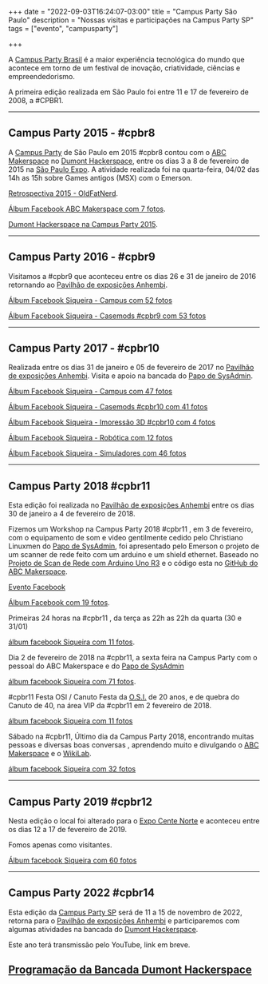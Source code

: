 +++
date = "2022-09-03T16:24:07-03:00"
title = "Campus Party São Paulo"
description = "Nossas visitas e participações na Campus Party SP"
tags = ["evento", "campusparty"]

+++

A [Campus Party Brasil](https://brasil.campus-party.org/) é a maior experiência tecnológica do mundo que acontece em torno de um festival de inovação, criatividade, ciências e empreendedorismo.

A primeira edição realizada em São Paulo foi entre 11 e 17 de fevereiro de 2008, a #CPBR1.
________________________________________
## Campus Party 2015 - #cpbr8
A [Campus Party](https://brasil.campus-party.org/) de São Paulo em 2015 #cpbr8 contou com o 
[ABC Makerspace](https://abcmakerspace.com.br/) no [Dumont Hackerspace](https://www.facebook.com/DumontHackerspace/), entre os dias 3 a 8 de fevereiro de 2015 na [São Paulo Expo](https://www.saopauloexpo.com.br/pt/).
A atividade realizada foi na quarta-feira, 04/02 das 14h as 15h sobre Games antigos (MSX) com o Emerson.

[Retrospectiva 2015 - OldFatNerd](https://oldfatnerd.blogspot.com/2016/02/minha-restrospectiva-2015.html).

[Álbum Facebook ABC Makerspace com 7 fotos](https://www.facebook.com/media/set/?set=a.1546796152254399&type=3).

[Dumont Hackerspace na Campus Party 2015](https://garoa.net.br/wiki/Dumont_Hackerspace_na_Campus_Party_2015).
________________________________________
## Campus Party 2016 - #cpbr9

Visitamos a #cpbr9 que aconteceu entre os dias 26 e 31 de janeiro de 2016 retornando ao [Pavilhão de exposições Anhembi](https://distritoanhembi.com.br/pavilhao-de-exposicoes/).

[Álbum Facebook Siqueira - Campus com 52 fotos](https://www.facebook.com/media/set/?vanity=sickeira&set=a.5590338524378702)

[Álbum Facebook Siqueira - Casemods #cpbr9 com 53 fotos](https://www.facebook.com/media/set/?set=a.1014184755327458&type=3)

________________________________________
## Campus Party 2017 - #cpbr10
Realizada entre os dias  31 de janeiro e 05 de fevereiro de 2017 no [Pavilhão de exposições Anhembi](https://distritoanhembi.com.br/pavilhao-de-exposicoes/). Visita e apoio na bancada do [Papo de SysAdmin](https://papodesysadmin.org/). 

[Álbum Facebook Siqueira - Campus com 47 fotos](https://www.facebook.com/media/set/?vanity=sickeira&set=a.5590207991058422)

[Álbum Facebook Siqueira - Casemods #cpbr10 com 41 fotos](https://www.facebook.com/media/set/?set=a.1306676732744924&type=3)

[Álbum Facebook Siqueira - Imoressão 3D #cpbr10 com 4 fotos](https://www.facebook.com/media/set/?set=a.1306794422733155&type=3)

[Álbum Facebook Siqueira - Robótica com 12 fotos](https://www.facebook.com/media/set/?vanity=sickeira&set=a.5590085691070652)

[Álbum Facebook Siqueira - Simuladores com 46 fotos](https://www.facebook.com/media/set/?vanity=sickeira&set=a.5590121171067104)
________________________________________

## Campus Party 2018 #cpbr11

Esta edição foi realizada no [Pavilhão de exposições Anhembi](https://distritoanhembi.com.br/pavilhao-de-exposicoes/) entre os dias 30 de janeiro a 4 de fevereiro de 2018.

Fizemos um Workshop na Campus Party 2018 #cpbr11 , em 3 de fevereiro, com o equipamento de som e video gentilmente cedido pelo Christiano Linuxmen do [Papo de SysAdmin](https://papodesysadmin.org/), foi apresentado pelo Emerson o projeto de um scanner de rede feito com um arduino e um shield ethernet. Baseado no [Projeto de Scan de Rede com Arduino Uno R3](https://sickeira.blogspot.com/2017/12/projeto-de-scan-de-rede-com-arduino-uno.html) e o código esta no [GitHub do ABC Makerspace](https://github.com/ABCMakerspace/scan-de-rede-com-arduino).

[Evento Facebook](https://www.facebook.com/events/145593892904081/?acontext=%7B%22event_action_history%22%3A[%7B%22surface%22%3A%22page%22%7D]%7D)

[Álbum Facebook  com 19 fotos](https://www.facebook.com/media/set/?set=a.2155884678012207&type=3).

Primeiras 24 horas na #cpbr11 , da terça as 22h as 22h da quarta (30 e 31/01) 

[álbum facebook Siqueira com 11 fotos](https://www.facebook.com/media/set/?set=a.1679416112137649&type=3).


Dia 2 de fevereiro de 2018 na #cpbr11, a sexta feira na Campus Party com o pessoal do ABC Makerspace e do [Papo de SysAdmin](https://papodesysadmin.org/)

[álbum facebook Siqueira com 71 fotos](https://www.facebook.com/media/set/?set=a.1681788755233718&type=3).


#cpbr11 Festa OSI / Canuto
Festa da [O.S.I.](https://opensource.org/) de 20 anos, e de quebra do Canuto de 40, na área VIP da #cpbr11 em 2 fevereiro de 2018.

[álbum facebook Siqueira com 11 fotos](https://www.facebook.com/media/set/?set=a.1682631278482799&type=3)

Sábado na #cpbr11, 
Último dia da Campus Party 2018, encontrando muitas pessoas e diversas boas conversas , aprendendo muito e divulgando o [ABC Makerspace](https://abcmakerspace.com.br/) e o [WikiLab](https://www.facebook.com/wikilab.abc).

[álbum facebook Siqueira com 32 fotos](https://www.facebook.com/media/set/?set=a.1683619001717360&type=3)

________________________________________

## Campus Party 2019 #cpbr12

Nesta edição o local foi alterado para o [Expo Cente Norte](https://expocenternorte.com.br/) e aconteceu entre os dias 12 a 17 de fevereiro de 2019.

Fomos apenas como visitantes.

[Álbum facebook Siqueira com 60 fotos](https://www.facebook.com/media/set/?set=a.5622282237850997&type=3)


________________________________________
## Campus Party 2022 #cpbr14

Esta edição da [Campus Party SP](https://brasil.campus-party.org/) será de 11 a 15 de novembro de 2022, retorna para o [Pavilhão de exposições Anhembi](https://distritoanhembi.com.br/pavilhao-de-exposicoes/) e participaremos com algumas atividades na bancada do [Dumont Hackerspace](https://www.facebook.com/DumontHackerspace/).

Este ano terá transmissão pelo YouTube, link em breve.

## [Programação da Bancada Dumont Hackerspace](https://garoa.net.br/wiki/Dumont_Hackerspace_na_Campus_Party_2022#Atividades_Confirmadas)




